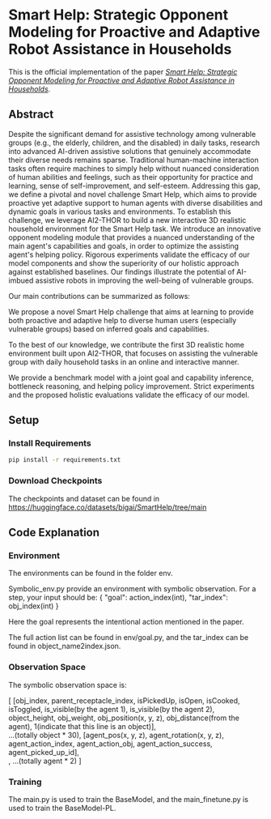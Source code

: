 # Smart Help: Strategic Opponent Modeling for Proactive and Adaptive Robot Assistance in Households
 
This is the official implementation of the paper [*Smart Help: Strategic Opponent Modeling for Proactive and Adaptive Robot Assistance in Households*](https://arxiv.org/abs/2404.09001). 

## Abstract

Despite the significant demand for assistive technology among vulnerable groups (e.g., the elderly, children, and the disabled) in daily tasks, research into advanced AI-driven assistive solutions that genuinely accommodate their diverse needs remains sparse. Traditional human-machine interaction tasks often require machines to simply help without nuanced consideration of human abilities and feelings, such as their opportunity for practice and learning, sense of self-improvement, and self-esteem. Addressing this gap, we define a pivotal and novel challenge Smart Help, which aims to provide proactive yet adaptive support to human agents with diverse disabilities and dynamic goals in various tasks and environments. To establish this challenge, we leverage AI2-THOR to build a new interactive 3D realistic household environment for the Smart Help task. We introduce an innovative opponent modeling module that provides a nuanced understanding of the main agent's capabilities and goals, in order to optimize the assisting agent's helping policy. Rigorous experiments validate the efficacy of our model components and show the superiority of our holistic approach against established baselines. Our findings illustrate the potential of AI-imbued assistive robots in improving the well-being of vulnerable groups.

Our main contributions can be summarized as follows:

We propose a novel Smart Help challenge that aims at learning to provide both proactive and adaptive help to diverse human users (especially vulnerable groups) based on inferred goals and capabilities.

To the best of our knowledge, we contribute the first 3D realistic home environment built upon AI2-THOR, that focuses on assisting the vulnerable group with daily household tasks in an online and interactive manner. 

We provide a benchmark model with a joint goal and capability inference, bottleneck reasoning, and helping policy improvement. Strict experiments and the proposed holistic evaluations validate the efficacy of our model.

## Setup

### Install Requirements 
```bash
pip install -r requirements.txt
```

### Download Checkpoints

The checkpoints and dataset can be found in https://huggingface.co/datasets/bigai/SmartHelp/tree/main

## Code Explanation

### Environment

The environments can be found in the folder env. 

Symbolic_env.py provide an environment with symbolic observation. For a step, your input should be: 
{
    "goal": action_index(int), 
    "tar_index": obj_index(int)
}

Here the goal represents the intentional action mentioned in the paper. 

The full action list can be found in env/goal.py, and the tar_index can be found in object_name2index.json. 

### Observation Space

The symbolic observation space is: 

[
    [obj_index, parent_receptacle_index, isPickedUp, isOpen, isCooked, isToggled, is_visible(by the agent 1), is_visible(by the agent 2), object_height, obj_weight, obj_position(x, y, z), obj_distance(from the agent), 1(indicate that this line is an object)],<br>
    ...(totally object * 30), 
    [agent_pos(x, y, z), agent_rotation(x, y, z), agent_action_index, agent_action_obj, agent_action_success, agent_picked_up_id],<br>, 
    ...(totally agent * 2)
]

### Training

The main.py is used to train the BaseModel, and the main_finetune.py is used to train the BaseModel-PL. 
